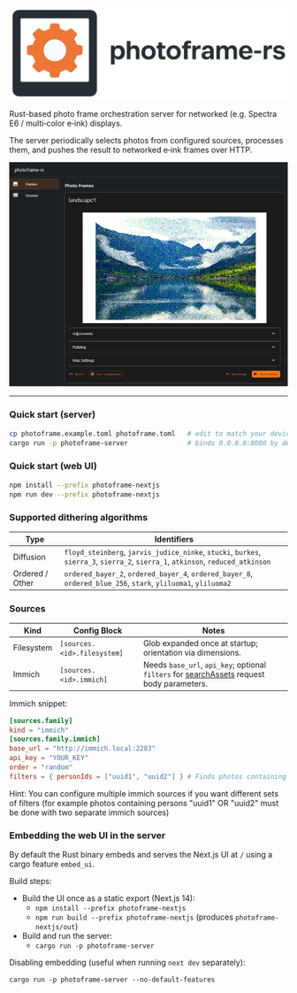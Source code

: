 <img width="700" alt="photoframe-rs" src="banner.png" />

Rust-based photo frame orchestration server for networked (e.g. Spectra E6 / multi‑color e‑ink) displays.

The server periodically selects photos from configured sources, processes them, and pushes the result to networked e‑ink frames over HTTP.

<img width="700" alt="Configuration UI" src="screenshot.png" />

---
### Quick start (server)
```bash
cp photoframe.example.toml photoframe.toml   # edit to match your devices & sources
cargo run -p photoframe-server               # binds 0.0.0.0:8080 by default
```

### Quick start (web UI)
```bash
npm install --prefix photoframe-nextjs
npm run dev --prefix photoframe-nextjs
```

### Supported dithering algorithms
Type | Identifiers
-----|------------
Diffusion | `floyd_steinberg`, `jarvis_judice_ninke`, `stucki`, `burkes`, `sierra_3`, `sierra_2`, `sierra_1`, `atkinson`, `reduced_atkinson`
Ordered / Other | `ordered_bayer_2`, `ordered_bayer_4`, `ordered_bayer_8`, `ordered_blue_256`, `stark`, `yliluoma1`, `yliluoma2`

### Sources
Kind | Config Block | Notes
-----|--------------|------
Filesystem | `[sources.<id>.filesystem]` | Glob expanded once at startup; orientation via dimensions.
Immich | `[sources.<id>.immich]` | Needs `base_url`, `api_key`; optional `filters` for [searchAssets](https://immich.app/docs/api/search-assets) request body parameters.

Immich snippet:
```toml
[sources.family]
kind = "immich"
[sources.family.immich]
base_url = "http://immich.local:2283"
api_key = "YOUR_KEY"
order = "random"
filters = { personIds = ["uuid1", "uuid2"] } # Finds photos containing both persons "uuid1" AND "uuid2"
```

Hint: You can configure multiple immich sources if you want different sets of filters (for example photos containing persons "uuid1" OR "uuid2" must be done with two separate immich sources)

### Embedding the web UI in the server

By default the Rust binary embeds and serves the Next.js UI at `/` using a cargo feature `embed_ui`.

Build steps:

- Build the UI once as a static export (Next.js 14):
	- `npm install --prefix photoframe-nextjs`
	- `npm run build --prefix photoframe-nextjs` (produces `photoframe-nextjs/out`)
- Build and run the server:
	- `cargo run -p photoframe-server`

Disabling embedding (useful when running `next dev` separately):

```
cargo run -p photoframe-server --no-default-features
```
